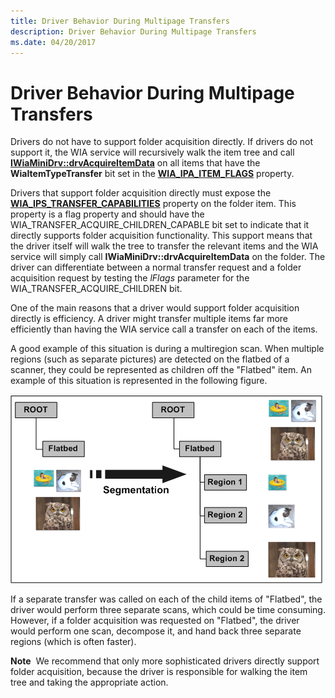 ```yaml
---
title: Driver Behavior During Multipage Transfers
description: Driver Behavior During Multipage Transfers
ms.date: 04/20/2017
---
```


# Driver Behavior During Multipage Transfers


Drivers do not have to support folder acquisition directly. If drivers do not support it, the WIA service will recursively walk the item tree and call [**IWiaMiniDrv::drvAcquireItemData**](/windows-hardware/drivers/ddi/wiamindr_lh/nf-wiamindr_lh-iwiaminidrv-drvacquireitemdata) on all items that have the **WiaItemTypeTransfer** bit set in the [**WIA\_IPA\_ITEM\_FLAGS**](./wia-ipa-item-flags.md) property.

Drivers that support folder acquisition directly must expose the [**WIA\_IPS\_TRANSFER\_CAPABILITIES**](./wia-ips-transfer-capabilities.md) property on the folder item. This property is a flag property and should have the WIA\_TRANSFER\_ACQUIRE\_CHILDREN\_CAPABLE bit set to indicate that it directly supports folder acquisition functionality. This support means that the driver itself will walk the tree to transfer the relevant items and the WIA service will simply call **IWiaMiniDrv::drvAcquireItemData** on the folder. The driver can differentiate between a normal transfer request and a folder acquisition request by testing the *lFlags* parameter for the WIA\_TRANSFER\_ACQUIRE\_CHILDREN bit.

One of the main reasons that a driver would support folder acquisition directly is efficiency. A driver might transfer multiple items far more efficiently than having the WIA service call a transfer on each of the items.

A good example of this situation is during a multiregion scan. When multiple regions (such as separate pictures) are detected on the flatbed of a scanner, they could be represented as children off the "Flatbed" item. An example of this situation is represented in the following figure.

![diagram illustrating an item tree for multiregion scanning.](images/itemtree-multiregionscan.png)

If a separate transfer was called on each of the child items of "Flatbed", the driver would perform three separate scans, which could be time consuming. However, if a folder acquisition was requested on "Flatbed", the driver would perform one scan, decompose it, and hand back three separate regions (which is often faster).

**Note**  We recommend that only more sophisticated drivers directly support folder acquisition, because the driver is responsible for walking the item tree and taking the appropriate action.

 

 

